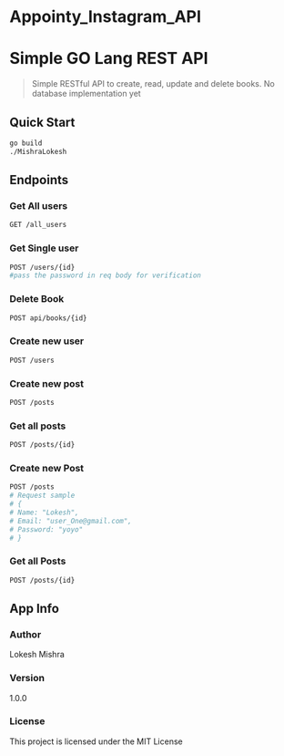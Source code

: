 # Appointy_Instagram_API

# Simple GO Lang REST API

> Simple RESTful API to create, read, update and delete books. No database implementation yet

## Quick Start

```bash
go build
./MishraLokesh
```

## Endpoints

### Get All users

```bash
GET /all_users
```

### Get Single user

```bash
POST /users/{id}
#pass the password in req body for verification
```

### Delete Book

```bash
POST api/books/{id}
```

### Create new user

````bash
POST /users
````

### Create new post
```bash
POST /posts
```

### Get all posts
```bash
POST /posts/{id}
```

### Create new Post
``` bash
POST /posts
# Request sample
# {
# Name: "Lokesh",
# Email: "user_One@gmail.com",
# Password: "yoyo"
# }
```

### Get all Posts
``` bash
POST /posts/{id}

```

## App Info

### Author

Lokesh Mishra

### Version

1.0.0

### License

This project is licensed under the MIT License
```
